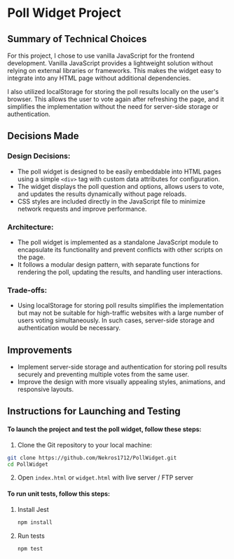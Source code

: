 # Poll Widget Project

## Summary of Technical Choices

For this project, I chose to use vanilla JavaScript for the frontend development. Vanilla JavaScript provides a lightweight solution without relying on external libraries or frameworks. This makes the widget easy to integrate into any HTML page without additional dependencies.

I also utilized localStorage for storing the poll results locally on the user's browser. This allows the user to vote again after refreshing the page, and it simplifies the implementation without the need for server-side storage or authentication.

## Decisions Made

### Design Decisions:
- The poll widget is designed to be easily embeddable into HTML pages using a simple `<div>` tag with custom data attributes for configuration.
- The widget displays the poll question and options, allows users to vote, and updates the results dynamically without page reloads.
- CSS styles are included directly in the JavaScript file to minimize network requests and improve performance.

### Architecture:
- The poll widget is implemented as a standalone JavaScript module to encapsulate its functionality and prevent conflicts with other scripts on the page.
- It follows a modular design pattern, with separate functions for rendering the poll, updating the results, and handling user interactions.

### Trade-offs:
- Using localStorage for storing poll results simplifies the implementation but may not be suitable for high-traffic websites with a large number of users voting simultaneously. In such cases, server-side storage and authentication would be necessary.

## Improvements
- Implement server-side storage and authentication for storing poll results securely and preventing multiple votes from the same user.
- Improve the design with more visually appealing styles, animations, and responsive layouts.

## Instructions for Launching and Testing

#### To launch the project and test the poll widget, follow these steps:

1. Clone the Git repository to your local machine:

```bash
git clone https://github.com/Nekros1712/PollWidget.git
cd PollWidget
```

2. Open `index.html` or `widget.html` with live server / FTP server

#### To run unit tests, follow this steps:

1. Install Jest
   ```bash
   npm install
   ```

2. Run tests
   ```bash
   npm test
   ```
